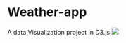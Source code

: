 # Weather-app
A data Visualization project in D3.js 
<img src="http://s19.postimg.org/5lc40dlbn/data.jpg">
